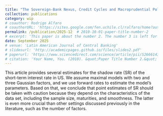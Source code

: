 ```yaml
---
title: "The Sovereign-Bank Nexus, Credit Cycles and Macroprudential Policy"
collection: publications
category: wip
# coauthor: Rodrigo Alfaro
# coauthorURL: 'https://sites.google.com/fen.uchile.cl/ralfaro/home?authuser=0'
permalink: /publication/2025-12  # 2010-10-01-paper-title-number-2
# excerpt: 'This paper is about the number 2. The number 3 is left for future work.'
date: September 2025
# venue: 'Latin American Journal of Central Banking'
# slidesurl: 'http://academicpages.github.io/files/slides2.pdf'
# paperurl: 'https://www.sciencedirect.com/science/article/pii/S2666143822000345'
# citation: 'Your Name, You. (2010). &quot;Paper Title Number 2.&quot; <i>Journal 1</i>. 1(2).'
---
```

This article provides several estimates for the shadow rate (SR) of the short-term interest rate in US. We assume maximal models with two and three Gaussian factors, and we use forward rates to estimate the model’s parameters. Based on that, we conclude that point estimates of SR should be taken with caution because they depend on the characteristics of the data set, including the sample size, maturities, and smoothness. The latter is even more crucial than other settings discussed previously in the literature, such as the number of factors.
